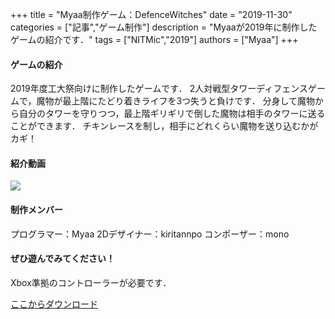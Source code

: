 +++
title = "Myaa制作ゲーム：DefenceWitches"
date = "2019-11-30"
categories = ["記事","ゲーム制作"]
description = "Myaaが2019年に制作したゲームの紹介です．"
tags = ["NITMic","2019"]
authors = ["Myaa"]
+++


#### ゲームの紹介

2019年度工大祭向けに制作したゲームです．
2人対戦型タワーディフェンスゲームで，魔物が最上階にたどり着きライフを3つ失うと負けです．
分身して魔物から自分のタワーを守りつつ，最上階ギリギリで倒した魔物は相手のタワーに送ることができます．
チキンレースを制し，相手にどれくらい魔物を送り込むかがカギ！

#### 紹介動画

[![](https://img.youtube.com/vi/SwCbVmt17Yg&ab_channel=Myaa/0.jpg)](https://www.youtube.com/watch?v=SwCbVmt17Yg&ab_channel=Myaa)

#### 制作メンバー

プログラマー：Myaa
2Dデザイナー：kiritannpo
コンポーザー：mono

#### ぜひ遊んでみてください！
Xbox準拠のコントローラーが必要です．

[ここからダウンロード](https://drive.google.com/drive/folders/1Cx2Jsq3Kw7P_VUZQigbCB7fyqb4GETcb?usp=sharing)


